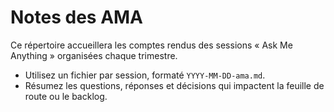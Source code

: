 # Notes des AMA

Ce répertoire accueillera les comptes rendus des sessions « Ask Me Anything » organisées chaque trimestre.

- Utilisez un fichier par session, formaté `YYYY-MM-DD-ama.md`.
- Résumez les questions, réponses et décisions qui impactent la feuille de route ou le backlog.
